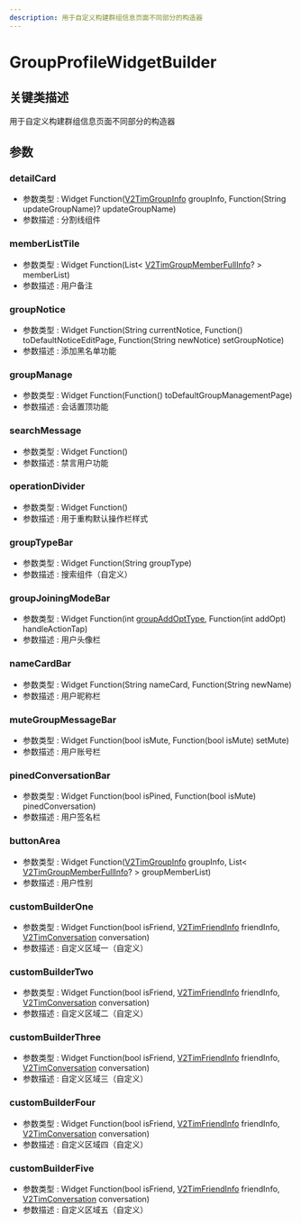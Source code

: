 ```yaml
---
description: 用于自定义构建群组信息页面不同部分的构造器
---
```


# GroupProfileWidgetBuilder

## 关键类描述

用于自定义构建群组信息页面不同部分的构造器

## 参数

### detailCard

* 参数类型 : Widget Function([V2TimGroupInfo](../../api/guan-jian-lei/group/v2timgroupinfo.md) groupInfo, Function(String updateGroupName)? updateGroupName)
* 参数描述 : 分割线组件

### memberListTile

* 参数类型 : Widget Function(List< [V2TimGroupMemberFullInfo](../../api/guan-jian-lei/group/v2timgroupmemberfullinfo.md)? > memberList)
* 参数描述 : 用户备注

### groupNotice

* 参数类型 : Widget Function(String currentNotice, Function() toDefaultNoticeEditPage, Function(String newNotice) setGroupNotice)
* 参数描述 : 添加黑名单功能

### groupManage

* 参数类型 : Widget Function(Function() toDefaultGroupManagementPage)
* 参数描述 : 会话置顶功能

### searchMessage

* 参数类型 : Widget Function()
* 参数描述 : 禁言用户功能

### operationDivider

* 参数类型 : Widget Function()
* 参数描述 : 用于重构默认操作栏样式

### groupTypeBar

* 参数类型 : Widget Function(String groupType)
* 参数描述 : 搜索组件（自定义）

### groupJoiningModeBar

* 参数类型 : Widget Function(int [groupAddOptType](../../api/enums/groupaddopttypeenum.md), Function(int addOpt) handleActionTap)
* 参数描述 : 用户头像栏

### nameCardBar

* 参数类型 : Widget Function(String nameCard, Function(String newName)
* 参数描述 : 用户昵称栏

### muteGroupMessageBar

* 参数类型 : Widget Function(bool isMute, Function(bool isMute) setMute)
* 参数描述 : 用户账号栏

### pinedConversationBar

* 参数类型 : Widget Function(bool isPined, Function(bool isMute) pinedConversation)
* 参数描述 : 用户签名栏

### buttonArea

* 参数类型 : Widget Function([V2TimGroupInfo](../../api/guan-jian-lei/group/v2timgroupinfo.md) groupInfo, List< [V2TimGroupMemberFullInfo](../../api/guan-jian-lei/group/v2timgroupmemberfullinfo.md)? > groupMemberList)
* 参数描述 : 用户性别

### customBuilderOne

* 参数类型 : Widget Function(bool isFriend, [V2TimFriendInfo](../../api/guan-jian-lei/user/v2timfriendinfo.md) friendInfo, [V2TimConversation](../../api/guan-jian-lei/message/v2timconversation.md) conversation)
* 参数描述 : 自定义区域一（自定义）

### customBuilderTwo

* 参数类型 : Widget Function(bool isFriend, [V2TimFriendInfo](../../api/guan-jian-lei/user/v2timfriendinfo.md) friendInfo, [V2TimConversation](../../api/guan-jian-lei/message/v2timconversation.md) conversation)
* 参数描述 : 自定义区域二（自定义）

### customBuilderThree

* 参数类型 : Widget Function(bool isFriend, [V2TimFriendInfo](../../api/guan-jian-lei/user/v2timfriendinfo.md) friendInfo, [V2TimConversation](../../api/guan-jian-lei/message/v2timconversation.md) conversation)
* 参数描述 : 自定义区域三（自定义）

### customBuilderFour

* 参数类型 : Widget Function(bool isFriend, [V2TimFriendInfo](../../api/guan-jian-lei/user/v2timfriendinfo.md) friendInfo, [V2TimConversation](../../api/guan-jian-lei/message/v2timconversation.md) conversation)
* 参数描述 : 自定义区域四（自定义）

### customBuilderFive

* 参数类型 : Widget Function(bool isFriend, [V2TimFriendInfo](../../api/guan-jian-lei/user/v2timfriendinfo.md) friendInfo, [V2TimConversation](../../api/guan-jian-lei/message/v2timconversation.md) conversation)
* 参数描述 : 自定义区域五（自定义）

